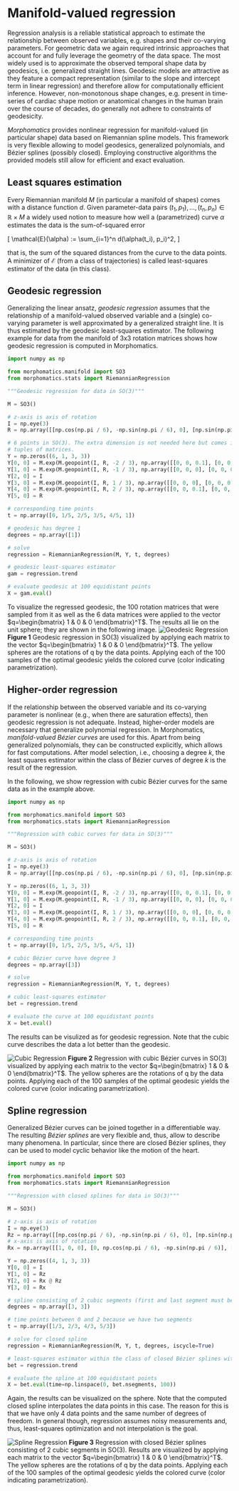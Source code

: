 # Manifold-valued regression

Regression analysis is a reliable statistical approach to estimate the relationship between observed variables, e.g. shapes and their co-varying parameters.
For geometric data we again required intrinsic approaches that account for and fully leverage the geometry of the data space. 
The most widely used is to approximate the observed temporal shape data by geodesics, i.e. generalized straight lines.
Geodesic models are attractive as they feature a compact representation (similar to the slope and intercept term in linear regression) and therefore allow for computationally efficient inference.
However, non-monotonous shape changes, e.g. present in time-series of cardiac shape motion or anatomical changes in the human brain over the course of decades, do generally not adhere to constraints of geodesicity.

_Morphomatics_ provides nonlinear regression for manifold-valued (in particular shape) data based on Riemannian spline models.
This framework is very flexible allowing to model geodesics, generalized polynomials, and Bézier splines (possibly closed).
Employing constructive algorithms the provided models still allow for efficient and exact evaluation.

## Least squares estimation

Every Riemannian manifold $M$ (in particular a manifold of shapes) comes with a distance function $d$. Given parameter-data pairs $(t_1, p_1),\dots,(t_n,p_n) \in \mathbb{R} \times M$ a widely used notion
to measure how well a (parametrized) curve $\alpha$ estimates the data is the sum-of-squared error

\[
\mathcal{E}(\alpha) := \sum_{i=1}^n d(\alpha(t_i), p_i)^2,
\]

that is, the sum of the squared distances from the curve to the data points.
A minimizer of $\mathcal{E}$ (from a class of trajectories) is called least-squares estimator of the data (in this class). 

## Geodesic regression

Generalizing the linear ansatz, _geodesic regression_ assumes that the relationship of a manifold-valued observed variable and a (single) co-varying parameter is well approximated by a generalized straight line.
It is thus estimated by the geodesic least-squares estimator. The following example for data from the manifold of 3x3 rotation matrices shows how geodesic regression is computed in Morphomatics.

```py
import numpy as np

from morphomatics.manifold import SO3
from morphomatics.stats import RiemannianRegression

"""Geodesic regression for data in SO(3)"""

M = SO3()

# z-axis is axis of rotation
I = np.eye(3)
R = np.array([[np.cos(np.pi / 6), -np.sin(np.pi / 6), 0], [np.sin(np.pi / 6), np.cos(np.pi / 6), 0], [0, 0, 1]])

# 6 points in SO(3). The extra dimension is not needed here but comes into play when the data consists of 
# tuples of matrices.
Y = np.zeros((6, 1, 3, 3))
Y[0, 0] = M.exp(M.geopoint(I, R, -2 / 3), np.array([[0, 0, 0.1], [0, 0, 0], [-0.1, 0, 0]]))
Y[1, 0] = M.exp(M.geopoint(I, R, -1 / 3), np.array([[0, 0, 0], [0, 0, 0.2], [0, -0.2, 0]]))
Y[2, 0] = I
Y[3, 0] = M.exp(M.geopoint(I, R, 1 / 3), np.array([[0, 0, 0], [0, 0, 0.2], [0, -0.2, 0]]))
Y[4, 0] = M.exp(M.geopoint(I, R, 2 / 3), np.array([[0, 0, 0.1], [0, 0, 0], [-0.1, 0, 0]]))
Y[5, 0] = R

# corresponding time points
t = np.array([0, 1/5, 2/5, 3/5, 4/5, 1])

# geodesic has degree 1
degrees = np.array([1])

# solve
regression = RiemannianRegression(M, Y, t, degrees)

# geodesic least-squares estimator
gam = regression.trend

# evaluate geodesic at 100 equidistant points
X = gam.eval()

```
To visualize the regressed geodesic, the 100 rotation matrices that were sampled from it as well as the 6 data matrices
were applied to the vector $q=\begin{bmatrix} 1 & 0 & 0 \end{bmatrix}^T$. The results all lie on the unit sphere;
they are shown in the following image.
![Geodesic Regression](images/geodesic_regression.png)
**Figure 1** Geodesic regression in SO(3) visualized by applying each matrix to the vector $q=\begin{bmatrix} 1 & 0 & 0 \end{bmatrix}^T$.
The yellow spheres are the rotations of q by the data points. Applying each of the 100 samples of the optimal geodesic yields the colored curve 
(color indicating parametrization).


## Higher-order regression

If the relationship between the observed variable and its co-varying parameter is nonlinear (e.g., when there are saturation effects), then geodesic regression is not adequate.
Instead, higher-order models are necessary that generalize polynomial regression. In Morphomatics, _manifold-valued Bézier curves_ are used for this. 
Apart from being generalized polynomials, they can be constructed explicitly, which allows for fast computations. After model selection, i.e., choosing a degree $k$, the least squares estimator 
within the class of Bézier curves of degree $k$ is the result of the regression.

In the following, we show regression with cubic Bézier curves for the same data as in the example above. 

```py
import numpy as np

from morphomatics.manifold import SO3
from morphomatics.stats import RiemannianRegression

"""Regression with cubic curves for data in SO(3)"""

M = SO3()

# z-axis is axis of rotation
I = np.eye(3)
R = np.array([[np.cos(np.pi / 6), -np.sin(np.pi / 6), 0], [np.sin(np.pi / 6), np.cos(np.pi / 6), 0], [0, 0, 1]])

Y = np.zeros((6, 1, 3, 3))
Y[0, 0] = M.exp(M.geopoint(I, R, -2 / 3), np.array([[0, 0, 0.1], [0, 0, 0], [-0.1, 0, 0]]))
Y[1, 0] = M.exp(M.geopoint(I, R, -1 / 3), np.array([[0, 0, 0], [0, 0, 0.2], [0, -0.2, 0]]))
Y[2, 0] = I
Y[3, 0] = M.exp(M.geopoint(I, R, 1 / 3), np.array([[0, 0, 0], [0, 0, 0.2], [0, -0.2, 0]]))
Y[4, 0] = M.exp(M.geopoint(I, R, 2 / 3), np.array([[0, 0, 0.1], [0, 0, 0], [-0.1, 0, 0]]))
Y[5, 0] = R

# corresponding time points
t = np.array([0, 1/5, 2/5, 3/5, 4/5, 1])

# cubic Bézier curve have degree 3
degrees = np.array([3])

# solve
regression = RiemannianRegression(M, Y, t, degrees)

# cubic least-squares estimator
bet = regression.trend

# evaluate the curve at 100 equidistant points
X = bet.eval()

```
The results can be visulized as for geodesic regression. Note that the cubic curve describes the data a lot better than the geodesic.

![Cubic Regression](images/cubic_regression.png)
**Figure 2** Regression with cubic Bézier curves in SO(3) visualized by applying each matrix to the vector $q=\begin{bmatrix} 1 & 0 & 0 \end{bmatrix}^T$.
The yellow spheres are the rotations of q by the data points. Applying each of the 100 samples of the optimal geodesic yields the colored curve 
(color indicating parametrization).

## Spline regression

Generalized Bézier curves can be joined together in a differentiable way. The resulting _Bézier splines_ are very flexible
and, thus, allow to describe many phenomena. In particular, since there are closed Bézier splines,
they can be used to model cyclic behavior like the motion of the heart.

```py
import numpy as np

from morphomatics.manifold import SO3
from morphomatics.stats import RiemannianRegression

"""Regression with closed splines for data in SO(3)"""

M = SO3()

# z-axis is axis of rotation
I = np.eye(3)
Rz = np.array([[np.cos(np.pi / 6), -np.sin(np.pi / 6), 0], [np.sin(np.pi / 6), np.cos(np.pi / 6), 0], [0, 0, 1]])
# x-axis is axis of rotation
Rx = np.array([[1, 0, 0], [0, np.cos(np.pi / 6), -np.sin(np.pi / 6)], [0, np.sin(np.pi / 6), np.cos(np.pi / 6)]])

Y = np.zeros((4, 1, 3, 3))
Y[0, 0] = I
Y[1, 0] = Rz
Y[2, 0] = Rx @ Rz
Y[3, 0] = Rx

# spline consisting of 2 cubic segments (first and last segment must be at least cubic) 
degrees = np.array([3, 3])

# time points between 0 and 2 because we have two segments
t = np.array([1/3, 2/3, 4/3, 5/3])

# solve for closed spline
regression = RiemannianRegression(M, Y, t, degrees, iscycle=True)

# least-squares estimator within the class of closed Bézier splines with two cubic segments
bet = regression.trend

# evaluate the spline at 100 equidistant points
X = bet.eval(time=np.linspace(0, bet.nsegments, 100))

```

Again, the results can be visualized on the sphere. Note that the computed closed spline interpolates the data points in this case.
The reason for this is that we have only 4 data points and the same number of degrees of freedom. In general though, regression assumes noisy measurements and,
thus, least-squares optimization and not interpolation is the goal.


![Spline Regression](images/spline_regression.png)
**Figure 3** Regression with closed Bézier splines consisting of 2 cubic segments in SO(3). Results are visualized by 
applying each matrix to the vector $q=\begin{bmatrix} 1 & 0 & 0 \end{bmatrix}^T$.
The yellow spheres are the rotations of q by the data points. Applying each of the 100 samples of the optimal geodesic yields the colored curve 
(color indicating parametrization).